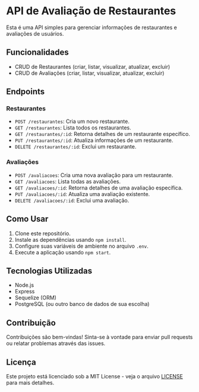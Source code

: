 # API de Avaliação de Restaurantes

Esta é uma API simples para gerenciar informações de restaurantes e avaliações de usuários.

## Funcionalidades

- CRUD de Restaurantes (criar, listar, visualizar, atualizar, excluir)
- CRUD de Avaliações (criar, listar, visualizar, atualizar, excluir)

## Endpoints

### Restaurantes

- `POST /restaurantes`: Cria um novo restaurante.
- `GET /restaurantes`: Lista todos os restaurantes.
- `GET /restaurantes/:id`: Retorna detalhes de um restaurante específico.
- `PUT /restaurantes/:id`: Atualiza informações de um restaurante.
- `DELETE /restaurantes/:id`: Exclui um restaurante.

### Avaliações

- `POST /avaliacoes`: Cria uma nova avaliação para um restaurante.
- `GET /avaliacoes`: Lista todas as avaliações.
- `GET /avaliacoes/:id`: Retorna detalhes de uma avaliação específica.
- `PUT /avaliacoes/:id`: Atualiza uma avaliação existente.
- `DELETE /avaliacoes/:id`: Exclui uma avaliação.

## Como Usar

1. Clone este repositório.
2. Instale as dependências usando `npm install`.
3. Configure suas variáveis de ambiente no arquivo `.env`.
4. Execute a aplicação usando `npm start`.

## Tecnologias Utilizadas

- Node.js
- Express
- Sequelize (ORM)
- PostgreSQL (ou outro banco de dados de sua escolha)

## Contribuição

Contribuições são bem-vindas! Sinta-se à vontade para enviar pull requests ou relatar problemas através das issues.

## Licença

Este projeto está licenciado sob a MIT License - veja o arquivo [LICENSE](./LICENSE) para mais detalhes.